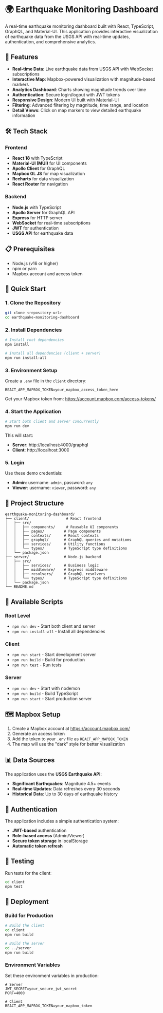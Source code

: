 # 🌍 Earthquake Monitoring Dashboard

A real-time earthquake monitoring dashboard built with React, TypeScript, GraphQL, and Material-UI. This application provides interactive visualization of earthquake data from the USGS API with real-time updates, authentication, and comprehensive analytics.

## 🚀 Features

- **Real-time Data**: Live earthquake data from USGS API with WebSocket subscriptions
- **Interactive Map**: Mapbox-powered visualization with magnitude-based markers
- **Analytics Dashboard**: Charts showing magnitude trends over time
- **Authentication**: Secure login/logout with JWT tokens
- **Responsive Design**: Modern UI built with Material-UI
- **Filtering**: Advanced filtering by magnitude, time range, and location
- **Detail Views**: Click on map markers to view detailed earthquake information

## 🛠️ Tech Stack

### Frontend

- **React 18** with TypeScript
- **Material-UI (MUI)** for UI components
- **Apollo Client** for GraphQL
- **Mapbox GL JS** for map visualization
- **Recharts** for data visualization
- **React Router** for navigation

### Backend

- **Node.js** with TypeScript
- **Apollo Server** for GraphQL API
- **Express** for HTTP server
- **WebSocket** for real-time subscriptions
- **JWT** for authentication
- **USGS API** for earthquake data

## 📋 Prerequisites

- Node.js (v16 or higher)
- npm or yarn
- Mapbox account and access token

## 🚀 Quick Start

### 1. Clone the Repository

```bash
git clone <repository-url>
cd earthquake-monitoring-dashboard
```

### 2. Install Dependencies

```bash
# Install root dependencies
npm install

# Install all dependencies (client + server)
npm run install-all
```

### 3. Environment Setup

Create a `.env` file in the `client` directory:

```env
REACT_APP_MAPBOX_TOKEN=your_mapbox_access_token_here
```

Get your Mapbox token from: https://account.mapbox.com/access-tokens/

### 4. Start the Application

```bash
# Start both client and server concurrently
npm run dev
```

This will start:

- **Server**: http://localhost:4000/graphql
- **Client**: http://localhost:3000

### 5. Login

Use these demo credentials:

- **Admin**: username: `admin`, password: `any`
- **Viewer**: username: `viewer`, password: `any`

## 📁 Project Structure

```
earthquake-monitoring-dashboard/
├── client/                 # React frontend
│   ├── src/
│   │   ├── components/     # Reusable UI components
│   │   ├── pages/         # Page components
│   │   ├── contexts/      # React contexts
│   │   ├── graphql/       # GraphQL queries and mutations
│   │   ├── services/      # Utility functions
│   │   └── types/         # TypeScript type definitions
│   └── package.json
├── server/                # Node.js backend
│   ├── src/
│   │   ├── services/      # Business logic
│   │   ├── middleware/    # Express middleware
│   │   ├── resolvers/     # GraphQL resolvers
│   │   └── types/         # TypeScript type definitions
│   └── package.json
└── README.md
```

## 🔧 Available Scripts

### Root Level

- `npm run dev` - Start both client and server
- `npm run install-all` - Install all dependencies

### Client

- `npm run start` - Start development server
- `npm run build` - Build for production
- `npm run test` - Run tests

### Server

- `npm run dev` - Start with nodemon
- `npm run build` - Build TypeScript
- `npm run start` - Start production server

## 🗺️ Mapbox Setup

1. Create a Mapbox account at https://account.mapbox.com/
2. Generate an access token
3. Add the token to your `.env` file as `REACT_APP_MAPBOX_TOKEN`
4. The map will use the "dark" style for better visualization

## 📊 Data Sources

The application uses the **USGS Earthquake API**:

- **Significant Earthquakes**: Magnitude 4.5+ events
- **Real-time Updates**: Data refreshes every 30 seconds
- **Historical Data**: Up to 30 days of earthquake history

## 🔐 Authentication

The application includes a simple authentication system:

- **JWT-based** authentication
- **Role-based access** (Admin/Viewer)
- **Secure token storage** in localStorage
- **Automatic token refresh**

## 🧪 Testing

Run tests for the client:

```bash
cd client
npm test
```

## 🚀 Deployment

### Build for Production

```bash
# Build the client
cd client
npm run build

# Build the server
cd ../server
npm run build
```

### Environment Variables

Set these environment variables in production:

```env
# Server
JWT_SECRET=your_secure_jwt_secret
PORT=4000

# Client
REACT_APP_MAPBOX_TOKEN=your_mapbox_token
```
